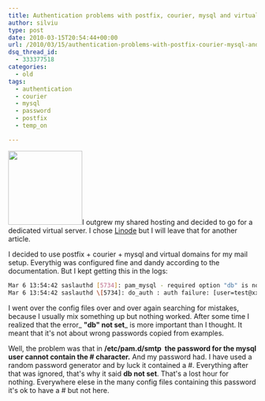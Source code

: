 ```yaml
---
title: Authentication problems with postfix, courier, mysql and virtual domains
author: silviu
type: post
date: 2010-03-15T20:54:44+00:00
url: /2010/03/15/authentication-problems-with-postfix-courier-mysql-and-virtual-domains/
dsq_thread_id:
  - 333377518
categories:
  - old
tags:
  - authentication
  - courier
  - mysql
  - password
  - postfix
  - temp_on

---
```

<img decoding="async" loading="lazy" class="alignleft size-thumbnail wp-image-729" title="Hash" alt="" src="http://blog.silviuvulcan.ro/wp-content/uploads/sites/2/2010/03/Hash-150x150.png" width="150" height="150" />I outgrew my shared hosting and decided to go for a dedicated virtual server. I chose [Linode][1] but I will leave that for another article.

I decided to use postfix + courier + mysql and virtual domains for my mail setup. Everythig was configured fine and dandy according to the documentation. But I kept getting this in the logs:
```bash
Mar 6 13:54:42 saslauthd [5734]: pam_mysql - required option "db" is not set Mar 6 13:54:42 saslauthd [5734]: DEBUG: auth_pam: pam_authenticate failed: Error in service module
Mar 6 13:54:42 saslauthd \[5734]: do_auth : auth failure: [user=test@xxxxxxx.com\] \[service=smtp\] \[realm=xxxxxxx.com\] \[mech=pam\] [reason=PAM auth error]
```
I went over the config files over and over again searching for mistakes, because I usually mix something up but nothing worked. After some time I realized that the error_ **"db" not set**_ is more important than I thought. It meant that it's not about wrong passwords copied from examples.

Well, the problem was that in **/etc/pam.d/smtp  the password for the mysql user cannot contain the # character.** And my password had. I have used a random password generator and by luck it contained a #. Everything after that was ignored, that's why it said **db not set**. That's a lost hour for nothing. Everywhere elese in the many config files containing this password it's ok to have a # but not here.

 [1]: http://www.linode.com/?r=16a04aa4c234b0d0edf8bf518ca11356448e1975